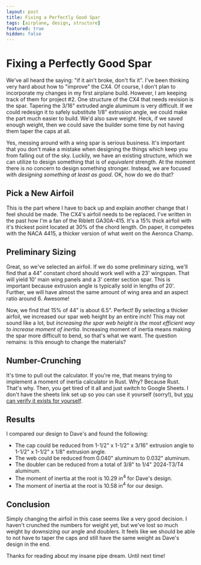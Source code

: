 ```yaml
---
layout: post
title: Fixing a Perfectly Good Spar
tags: [airplane, design, structure]
featured: true
hidden: false
---
```


# Fixing a Perfectly Good Spar

We've all heard the saying: "if it ain't broke, don't fix it".
I've been thinking very hard about how to "improve" the CX4.
Of course, I don't plan to incorporate my changes in my first airplane build.
However, I am keeping track of them for project #2.
One structure of the CX4 that needs revision is the spar.
Tapering the 3/16" extruded angle aluminum is very difficult.
If we could redesign it to safely substitute 1/8" extrusion angle, we could make the part much easier to build.
We'd also save weight.
Heck, if we saved enough weight, then we could save the builder some time by not having them taper the caps at all.

Yes, messing around with a wing spar is serious business.
It's important that you don't make a mistake when designing the things which keep you from falling out of the sky.
Luckily, we have an existing structure, which we can utilize to design something that is of *equivalent* strength.
At the moment there is no concern to design something stronger.
Instead, we are focused with *designing something at least as good*.
OK, how do we do that?

## Pick a New Airfoil

This is the part where I have to back up and explain another change that I feel should be made.
The CX4's airfoil needs to be replaced.
I've written in the past how I'm a fan of the Riblett GA30A-415.
It's a 15% thick airfoil with it's thickest point located at 30% of the chord length.
On paper, it competes with the NACA 4415, a thicker version of what went on the Aeronca Champ.

## Preliminary Sizing

Great, so we've selected an airfoil.
If we do some preliminary sizing, we'll find that a 44" constant chord should work well with a 23' wingspan.
That will yield 10' main wing panels and a 3' center section spar.
This is important because extrusion angle is typically sold in lengths of 20'.
Further, we will have almost the same amount of wing area and an aspect ratio around 6.
Awesome!

Now, we find that 15% of 44" is about 6.5".
Perfect!
By selecting a thicker airfoil, we increased our spar web height by an entire inch!
This may not sound like a lot, but *increasing the spar web height is the most efficient way to increase moment of inertia*.
Increasing moment of inertia means making the spar more difficult to bend, so that's what we want.
The question remains: is this enough to change the materials?

## Number-Crunching

It's time to pull out the calculator.
If you're me, that means trying to implement a moment of inertia calculator in Rust.
Why?
Because Rust.
That's why.
Then, you get tired of it all and just switch to Google Sheets.
I don't have the sheets link set up so you can use it yourself (sorry!), but [you can verify it exists for yourself](https://docs.google.com/spreadsheets/d/1tXDSn85MDPpcaq5BnqviH8qIzU9IJrgyHdACOGwkWqM/edit?usp=sharing).

## Results

I compared our design to Dave's and found the following:

* The cap could be reduced from 1-1/2" x 1-1/2" x 3/16" extrusion angle to 1-1/2" x 1-1/2" x 1/8" extrusion angle.
* The web could be reduced from 0.040" aluminum to 0.032" aluminum.
* The doubler can be reduced from a total of 3/8" to 1/4" 2024-T3/T4 aluminum.
* The moment of inertia at the root is $10.29 \text{ in}^4$ for Dave's design.
* The moment of inertia at the root is $10.58 \text{ in}^4$ for our design.

## Conclusion

Simply changing the airfoil in this case seems like a very good decision.
I haven't crunched the numbers for weight yet, but we've lost so much weight by downsizing our angle and doublers.
It feels like we should be able to not have to taper the caps and still have the same weight as Dave's design in the end.

Thanks for reading about my insane pipe dream.
Until next time!

